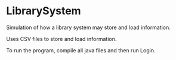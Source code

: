 # LibrarySystem
Simulation of how a library system may store and load information.

Uses CSV files to store and load information.

To run the program, compile all java files and then run Login.
